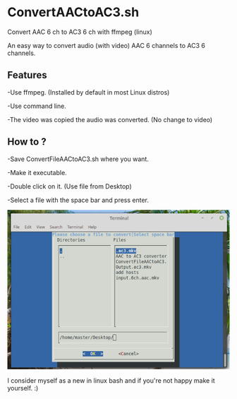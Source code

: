 # ConvertAACtoAC3.sh
Convert AAC 6 ch to AC3 6 ch with ffmpeg (linux)

An easy way to convert audio (with video) AAC 6 channels to AC3 6 channels.

Features
--------

-Use ffmpeg. (Installed by default in most Linux distros)

-Use command line.

-The video was copied the audio was converted. (No change to video)

How to ?
--------

-Save ConvertFileAACtoAC3.sh where you want.

-Make it executable.

-Double click on it. (Use file from Desktop)

-Select a file with the space bar and press enter.

![Screenshot](ConvertFileAACtoAC3.png)


I consider myself as a new in linux bash and if you're not happy make it yourself. :)
